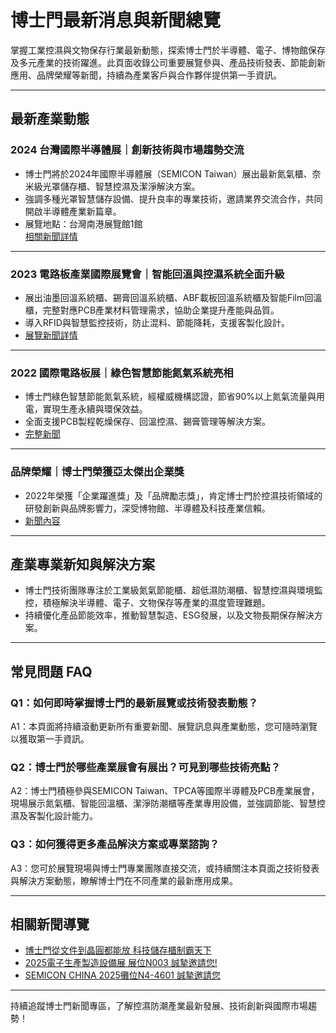 # 博士門最新消息與新聞總覽

掌握工業控濕與文物保存行業最新動態，探索博士門於半導體、電子、博物館保存及多元產業的技術躍進。此頁面收錄公司重要展覽參與、產品技術發表、節能創新應用、品牌榮耀等新聞，持續為產業客戶與合作夥伴提供第一手資訊。

---

## 最新產業動態

### 2024 台灣國際半導體展｜創新技術與市場趨勢交流
- 博士門將於2024年國際半導體展（SEMICON Taiwan）展出最新氮氣櫃、奈米級光罩儲存櫃、智慧控濕及潔淨解決方案。
- 強調多種光罩智慧儲存設備、提升良率的專業技術，邀請業界交流合作，共同開啟半導體產業新篇章。
- 展覽地點：台灣南港展覽館1館  
  [相關新聞詳情](https://www.bossmen.com/2024/08/28/2024%e5%8f%b0%e7%81%a3%e5%9c%8b%e9%9a%9b%e5%8d%8a%e5%b0%8e%e9%ab%94%e5%b1%95-%e8%aa%a0%e6%91%af%e9%82%80%e8%ab%8b%e6%82%a8/)

---

### 2023 電路板產業國際展覽會｜智能回溫與控濕系統全面升級
- 展出油墨回溫系統櫃、錫膏回溫系統櫃、ABF載板回溫系統櫃及智能Film回溫櫃，完整對應PCB產業材料管理需求，協助企業提升產能與品質。
- 導入RFID與智慧監控技術，防止混料、節能降耗，支援客製化設計。
- [展覽新聞詳情](https://www.bossmen.com/2023/10/18/33_2023%e9%9b%bb%e8%b7%af%e6%9d%bf%e7%94%a2%e6%a5%ad%e5%9c%8b%e9%9a%9b%e5%b1%95%e8%a6%bd%e6%9c%83-%e5%8d%9a%e5%a3%ab%e9%96%80%e6%94%a4%e4%bd%8d%e3%80%90l-331%e3%80%91%e8%aa%a0%e6%91%af%e9%82%80/)

---

### 2022 國際電路板展｜綠色智慧節能氮氣系統亮相
- 博士門綠色智慧節能氮氣系統，經權威機構認證，節省90%以上氮氣流量與用電，實現生產永續與環保效益。
- 全面支援PCB製程乾燥保存、回溫控濕、錫膏管理等解決方案。
- [完整新聞](https://www.bossmen.com/2022/10/19/2022%e5%9c%8b%e9%9a%9b%e9%9b%bb%e8%b7%af%e6%9d%bf%e5%b1%95-%e5%8d%9a%e5%a3%ab%e9%96%80%e7%b6%a0%e8%89%b2%e6%99%ba%e6%85%a7%e7%af%80%e8%83%bd%e6%b0%ae%e6%b0%a3%e7%b3%bb%e7%b5%b1-%e7%af%80%e7%9c%8190/)

---

### 品牌榮耀｜博士門榮獲亞太傑出企業獎
- 2022年榮獲「企業躍進獎」及「品牌勵志獎」，肯定博士門於控濕技術領域的研發創新與品牌影響力，深受博物館、半導體及科技產業信賴。
- [新聞內容](https://www.bossmen.com/zh-cn/2022/11/21/%e6%81%ad%e8%b4%ba%e5%8d%9a%e5%a3%ab%e9%97%a8%e8%8d%a3%e8%8e%b72022%e5%b9%b4%e5%8f%b0%e6%b9%be%e4%ba%9a%e5%a4%aa%e6%9d%b0%e5%87%ba%e4%bc%81%e4%b8%9a%e5%a5%96%e3%80%8c%e4%bc%81%e4%b8%9a%e8%b7%83/)

---

## 產業專業新知與解決方案

- 博士門技術團隊專注於工業級氮氣節能櫃、超低濕防潮櫃、智慧控濕與環境監控，積極解決半導體、電子、文物保存等產業的濕度管理難題。
- 持續優化產品節能效率，推動智慧製造、ESG發展，以及文物長期保存解決方案。

---

## 常見問題 FAQ

### Q1：如何即時掌握博士門的最新展覽或技術發表動態？
A1：本頁面將持續滾動更新所有重要新聞、展覽訊息與產業動態，您可隨時瀏覽以獲取第一手資訊。

### Q2：博士門於哪些產業展會有展出？可見到哪些技術亮點？
A2：博士門積極參與SEMICON Taiwan、TPCA等國際半導體及PCB產業展會，現場展示氮氣櫃、智能回溫櫃、潔淨防潮櫃等產業專用設備，並強調節能、智慧控濕及客製化設計能力。

### Q3：如何獲得更多產品解決方案或專業諮詢？
A3：您可於展覽現場與博士門專業團隊直接交流，或持續關注本頁面之技術發表與解決方案動態，瞭解博士門在不同產業的最新應用成果。

---

## 相關新聞導覽

- [博士門從文件到晶圓都能放 科技儲存櫃制霸天下](https://www.bossmen.com/2025/03/27/)
- [2025電子生產製造設備展 展位N003 誠摯邀請您!](https://www.bossmen.com/2025/04/01/)
- [SEMICON CHINA 2025攤位N4-4601 誠摯邀請您](https://www.bossmen.com/2025/03/07/)

---

持續追蹤博士門新聞專區，了解控濕防潮產業最新發展、技術創新與國際市場趨勢！
